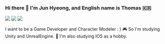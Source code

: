 ### Hi there  👋        I'm Jun Hyeong, and English name is Thomas  🇰🇷



<img src="https://img.shields.io/badge/Unity-000000?style=flat-square&logo=Unity&logoColor=white"/> <img src="https://img.shields.io/badge/Unreal Engine-313131?style=flat-square&logo=unrealengine&logoColor=white"/> <img src="https://img.shields.io/badge/ios-000000?style=flat-square&logo=iOS&logoColor=white"/> 

I want to be a Game Developer and Character Modeler : ) 🎮 
So I'm studying Unity and UnrealEngine. 🚀
I'm also studying IOS as a hobby. 
